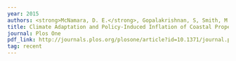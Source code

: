 ```yaml
---
year: 2015
authors: <strong>McNamara, D. E.</strong>, Gopalakrishnan, S, Smith, M. D., and Murray, A. B.
title: Climate Adaptation and Policy-Induced Inflation of Coastal Property Value.
journal: Plos One
pdf_link: http://journals.plos.org/plosone/article?id=10.1371/journal.pone.0121278
tag: recent
---
```

